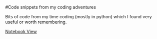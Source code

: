 #Code snippets from my coding adventures

Bits of code from my time coding (mostly in python) which I found very useful
or worth remembering.

[Notebook View](http://nbviewer.ipython.org/github/jccurtis/code-snippets/tree/master/)
